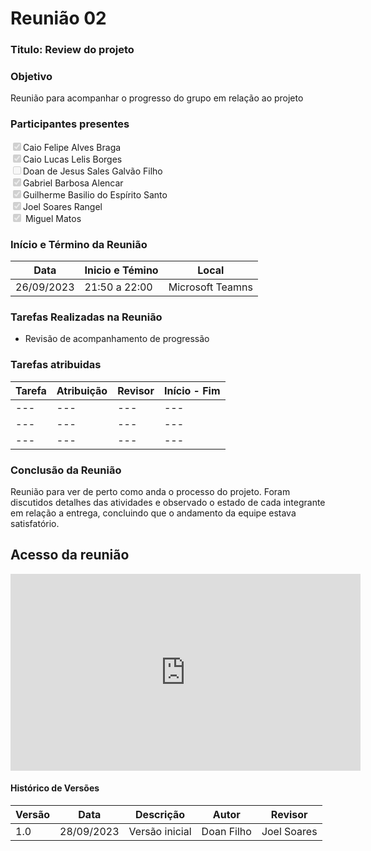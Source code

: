 # **Reunião 02** 
### **Titulo**: Review do projeto  

### **Objetivo**
Reunião para acompanhar o progresso do grupo em relação ao projeto 

### **Participantes presentes**
<label><input type="checkbox" checked disabled>Caio Felipe Alves Braga</label><br>
<label><input type="checkbox" checked disabled>Caio Lucas Lelis Borges</label><br>
<label><input type="checkbox" disabled>Doan de Jesus Sales Galvão Filho</label><br>
<label><input type="checkbox" checked disabled>Gabriel Barbosa Alencar</label><br>
<label><input type="checkbox" checked disabled>Guilherme Basilio do Espírito Santo</label><br>
<label><input type="checkbox" checked disabled>Joel Soares Rangel</label><br>
<label><input type="checkbox" checked disabled> Miguel Matos</label><br>

### **Início e Término da Reunião**

| Data       | Inicio e Témino | Local            |
|------------|-----------------|------------------|
| 26/09/2023 | 21:50 a 22:00   | Microsoft Teamns |

### **Tarefas Realizadas na Reunião**
- Revisão de acompanhamento de progressão 


### **Tarefas atribuidas** 
| Tarefa | Atribuição | Revisor | Início  -  Fim|
|--------|------------|---------|---------------|
|---     |---|---|---|
|---     |---|---|---|
|---     |---|---|---|

### **Conclusão da Reunião**

Reunião para ver de perto como anda o processo do projeto. Foram discutidos detalhes das atividades e observado o estado de cada integrante em relação a entrega, concluindo que o andamento da equipe estava satisfatório.


## **Acesso da reunião**
<iframe width="560" height="315" src="https://www.youtube.com/embed/Jqy9R8mqXY0?si=a9EXVRPrIt6XNEc0" title="YouTube video player" frameborder="0" allow="accelerometer; autoplay; clipboard-write; encrypted-media; gyroscope; picture-in-picture; web-share" allowfullscreen></iframe>

#### Histórico de Versões

| Versão | Data       | Descrição            | Autor          | Revisor        |
|--------|------------|----------------------|----------------|--------------- |
| 1.0    | 28/09/2023 | Versão inicial       | Doan Filho     |   Joel Soares    |

